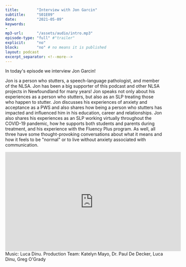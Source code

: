 ```yaml
---
title:        "Interview with Jon Garcin"
subtitle:     "S01E09"
date:         "2021-05-09"
keywords:
-
mp3-url:      "/assets/audio/intro.mp3"
episode-type: "full" #"trailer"
explicit:     "no"
block:        "no" # no means it is published
layout: podcast
excerpt_separator: <!--more-->
---
```

In today's episode we interview Jon Garcin!

Jon is a person who stutters, a speech-language pathologist, and member of the NLSA. Jon has been a big supporter of this podcast and other NLSA projects in Newfoundland for many years! Jon speaks not only about his experiences as a person who stutters, but also as an SLP treating those who happen to stutter. Jon discusses his experiences of anxiety and acceptance as a PWS and also shares how being a person who stutters has impacted and influenced him in his education, career and relationships. Jon also shares his experiences as an SLP working virtually throughout the COVID-19 pandemic, how he supports both students and parents during treatment, and his experience with the Fluency Plus program. As well, all three have some thought-provoking conversations about what it means and how it feels to be "normal" or to live without anxiety associated with communication.
<!--more-->
<iframe width="560" height="315" src="https://www.youtube.com/embed/vEL57nlL418" title="YouTube video player" frameborder="0" allow="accelerometer; autoplay; clipboard-write; encrypted-media; gyroscope; picture-in-picture" allowfullscreen></iframe>
<!--more-->
Music: Luca Dinu.
<!--more-->
Production Team: Katelyn Mayo, Dr. Paul De Decker, Luca Dinu, Greg O'Grady
